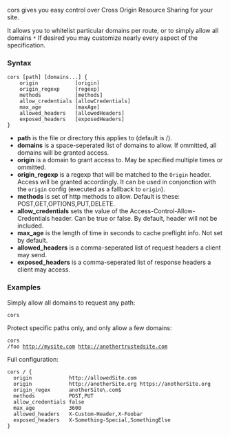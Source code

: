 
cors gives you easy control over Cross Origin Resource Sharing for your site.

It allows you to whitelist particular domains per route, or to simply allow all domains `*` If desired you may customize nearly every aspect of the specification.

### Syntax

```
cors [path] [domains...] {
	origin            [origin]
	origin_regexp     [regexp]
	methods           [methods]
	allow_credentials [allowCredentials]
	max_age           [maxAge]
	allowed_headers   [allowedHeaders]
	exposed_headers   [exposedHeaders]
}
```

*   **path** is the file or directory this applies to (default is /).
*   **domains** is a space-seperated list of domains to allow. If ommitted, all domains will be granted access.
*   **origin** is a domain to grant access to. May be specified multiple times or ommitted.
*   **origin_regexp** is a regexp that will be matched to the `Origin` header. Access will be granted accordingly. It can be used in conjonction with the `origin` config (executed as a fallback to `origin`).
*   **methods** is set of http methods to allow. Default is these: POST,GET,OPTIONS,PUT,DELETE.
*   **allow_credentials** sets the value of the Access-Control-Allow-Credentials header. Can be true or false. By default, header will not be included.
*   **max_age** is the length of time in seconds to cache preflight info. Not set by default.
*   **allowed_headers** is a comma-seperated list of request headers a client may send.
*   **exposed_headers** is a comma-seperated list of response headers a client may access.

### Examples

Simply allow all domains to request any path:

<code class="block"><span class="hl-directive">cors</span></code>

Protect specific paths only, and only allow a few domains:

<code class="block"><span class="hl-directive">cors</span> <span class="hl-arg">/foo http://mysite.com http://anothertrustedsite.com</span></code>

Full configuration:

```
cors / {
  origin            http://allowedSite.com
  origin            http://anotherSite.org https://anotherSite.org
  origin_regex      anotherSite\.com$
  methods           POST,PUT
  allow_credentials false
  max_age           3600
  allowed_headers   X-Custom-Header,X-Foobar
  exposed_headers   X-Something-Special,SomethingElse
}
```
